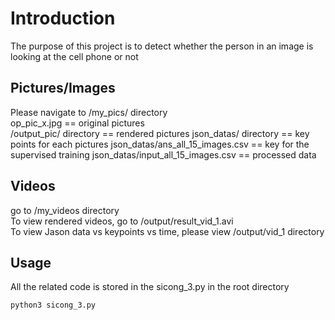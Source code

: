 # Introduction

The purpose of this project is to detect whether the person in an image is looking at the cell phone or not

## Pictures/Images

Please navigate to /my_pics/ directory\
op_pic_x.jpg == original pictures\
/output_pic/ directory == rendered pictures 
json_datas/ directory == key points for each pictures
json_datas/ans_all_15_images.csv == key for the supervised training
json_datas/input_all_15_images.csv == processed data

## Videos 

go to /my_videos directory\
To view rendered videos, go to /output/result_vid_1.avi\
To view Jason data vs keypoints vs time, please view /output/vid_1 directory

## Usage

All the related code is stored in the sicong_3.py in the root directory 
```bash
python3 sicong_3.py
```


